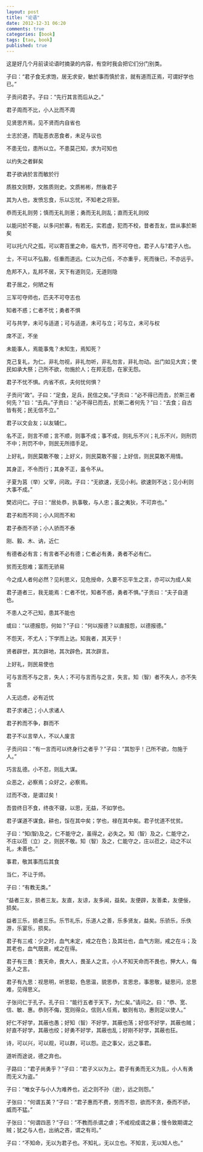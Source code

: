 ```yaml
---
layout: post
title: "论语"
date: 2012-12-31 06:20
comments: true
categories: [book]
tags: [tao, book]
published: true
---
```


这是好几个月前读论语时摘录的内容，有空时我会把它们分门别类。

子曰：“君子食无求饱，居无求安，敏於事而慎於言，就有道而正焉，可谓好学也已。”

子贡问君子。子曰：“先行其言而后从之。”

君子周而不比，小人比而不周

见贤思齐焉，见不贤而内自省也

士志於道，而耻恶衣恶食者，未足与议也

不患无位，患所以立。不患莫己知，求为可知也 

以约失之者鲜矣

君子欲讷於言而敏於行

质胜文则野，文胜质则史。文质彬彬，然後君子

其为人也，发愤忘食，乐以忘忧，不知老之将至。

恭而无礼则劳；慎而无礼则葸；勇而无礼则乱；直而无礼则绞

以能问於不能，以多问於寡，有若无，实若虚，犯而不校，昔者吾友，尝从事於斯矣

可以托六尺之孤，可以寄百里之命，临大节，而不可夺也，君子人与?君子人也。

士，不可以不弘毅，任重而道远。仁以为己任，不亦重乎，死而後已，不亦远乎。

危邦不入，乱邦不居，天下有道则见，无道则隐

君子居之，何陋之有

三军可夺师也，匹夫不可夺志也

知者不惑；仁者不忧；勇者不惧

可与共学，未可与适道；可与适道，未可与立；可与立，未可与权

席不正，不坐

未能事人，焉能事鬼？未知生，焉知死？

克己复礼，为仁。非礼勿视，非礼勿听，非礼勿言，非礼勿动。出门如见大宾；使民如承大祭；己所不欲，勿施於人；在邦无怨，在家无怨。

君子不忧不惧。内省不疚，夫何忧何惧？

子贡问“政”。子曰：“足食，足兵，民信之矣。”子贡曰：“必不得已而去，於斯三者何先？”曰：“去兵。”子贡曰：“必不得已而去，於斯二者何先？”曰：“去食；自古皆有死；民无信不立。”

君子以文会友；以友辅仁。

名不正，则言不顺；言不顺，则事不成；事不成，则礼乐不兴；礼乐不兴，则刑罚不中；刑罚不中，则民无所措手足。

上好礼，则民莫敢不敬；上好义，则民莫敢不服；上好信，则民莫敢不用情。

其身正，不令而行；其身不正，虽令不从。

子夏为莒（举）父宰，问政。子曰：“无欲速，无见小利。欲速则不达；见小利则大事不成。”

樊迟问仁。子曰：“居处恭，执事敬，与人忠；虽之夷狄，不可弃也。”

君子和而不同；小人同而不和

君子泰而不骄；小人骄而不泰

刚、毅、木、讷，近仁

有德者必有言；有言者不必有德；仁者必有勇，勇者不必有仁。

贫而无怨难；富而无骄易

今之成人者何必然？见利思义，见危授命，久要不忘平生之言，亦可以为成人矣

君子道者三，我无能焉：仁者不忧，知者不惑，勇者不惧。”子贡曰：“夫子自道也。

不患人之不己知，患其不能也

或曰：“以德报怨，何如？”子曰：“何以报德？以直报怨，以德报德。”

不怨天，不尤人；下学而上达。知我者，其天乎！

贤者辟世，其次辟地，其次辟色，其次辟言。

上好礼，则民易使也

可与言而不与之言，失人；不可与言而与之言，失言。知（智）者不失人，亦不失言

人无远虑，必有近忧

君子求诸己；小人求诸人

君子矜而不争，群而不

君子不以言举人，不以人废言

子贡问曰：“有一言而可以终身行之者乎？”子曰：“其恕乎！己所不欲，勿施于人。”

巧言乱德。小不忍，则乱大谋。

众恶之，必察焉；众好之，必察焉。

过而不改，是谓过矣！

吾尝终日不食，终夜不寝，以思，无益，不如学也。

君子谋道不谋食。耕也，馁在其中矣；学也，禄在其中矣。君子忧道不忧贫。

子曰：“知(智)及之，仁不能守之，虽得之，必失之。知（智）及之，仁能守之，不庄以莅（立）之，则民不敬。知（智）及之，仁能守之，庄以莅之，动之不以礼，未善也。” 

事君，敬其事而后其食

当仁，不让于师。

子曰：“有教无类。”

“益者三友，损者三友。友直，友谅，友多闻，益矣。友便辟，友善柔，友便佞，损矣。

益者三乐，损者三乐。乐节礼乐，乐道人之善，乐多贤友，益矣。乐骄乐，乐佚游，乐宴乐，损矣。

君子有三戒：少之时，血气未定，戒之在色；及其壮也，血气方刚，戒之在斗；及其老也，血气既衰，戒之在得。

君子有三畏：畏天命，畏大人，畏圣人之言。小人不知天命而不畏也，狎大人，侮圣人之言。

君子有九思：视思明，听思聪，色思温，貌思恭，言思忠，事思敬，疑思问，忿思难，见得思义。

子张问仁于孔子。孔子曰：“能行五者于天下，为仁矣。”请问之。曰：“恭、宽、信、敏、惠。恭则不侮，宽则得众，信则人任焉，敏则有功，惠则足以使人。”

好仁不好学，其蔽也愚；好知（智）不好学，其蔽也荡；好信不好学，其蔽也贼；好直不好学，其蔽也绞；好勇不好学，其蔽也乱；好刚不好学，其蔽也狂。

诗，可以兴，可以观，可以群，可以怨。迩之事父，远之事君。

道听而途说，德之弃也。

子路曰：“君子尚勇乎？”子曰：“君子义以为上。君子有勇而无义为乱，小人有勇而无义为盗。”

子曰：“唯女子与小人为难养也，近之则不孙（逊），远之则怨。”

子张曰：“何谓五美？”子曰：“君子惠而不费，劳而不怨，欲而不贪，泰而不骄，威而不猛。”

子张曰：“何谓四恶？”子曰：“不教而杀谓之虐；不戒视成谓之暴；慢令致期谓之贼；犹之与人也，出纳之吝，谓之有司。”

子曰：“不知命，无以为君子也。不知礼，无以立也。不知言，无以知人也。”

